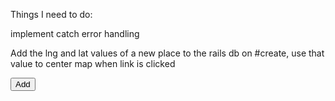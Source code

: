 Things I need to do:

implement catch error handling



Add the lng and lat values of a new place to the rails db on #create, use that value to center map when link is clicked

<Form className="place-input" onSubmit={this.handleSubmit}>
          <InputGroup size = "lg" className="mb-3">
              <Form.Control className="form-text"
                placeholder="city or town"
                aria-label="City or town"
                aria-describedby="basic-addon2"
                ref = {this.googleField}
              />
           <InputGroup.Append>
              <Button variant="outline-secondary">Add</Button>
            </InputGroup.Append>
          </InputGroup>
        </Form>